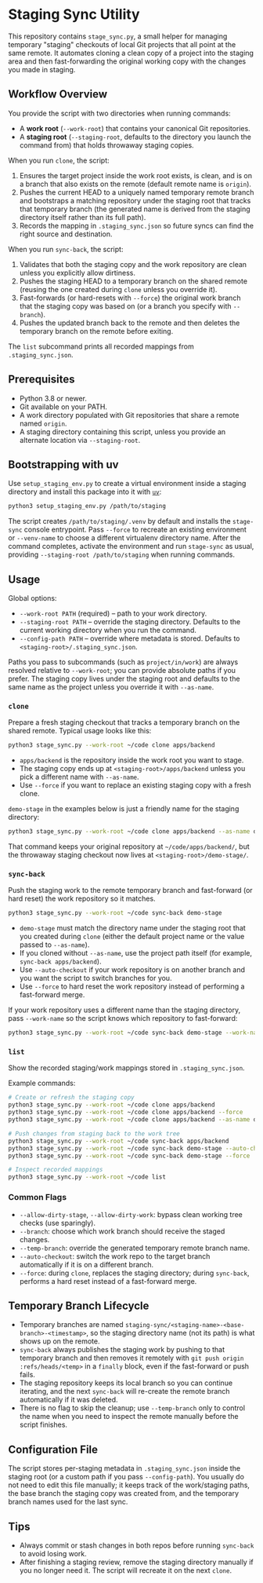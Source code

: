 # Staging Sync Utility

This repository contains `stage_sync.py`, a small helper for managing temporary
"staging" checkouts of local Git projects that all point at the same remote.
It automates cloning a clean copy of a project into the staging area and then
fast-forwarding the original working copy with the changes you made in staging.

## Workflow Overview

You provide the script with two directories when running commands:

- A **work root** (`--work-root`) that contains your canonical Git repositories.
- A **staging root** (`--staging-root`, defaults to the directory you launch the
  command from) that holds throwaway staging copies.

When you run `clone`, the script:

1. Ensures the target project inside the work root exists, is clean, and is on a
   branch that also exists on the remote (default remote name is `origin`).
2. Pushes the current HEAD to a uniquely named temporary remote branch and
   bootstraps a matching repository under the staging root that tracks that
   temporary branch (the generated name is derived from the staging directory
   itself rather than its full path).
3. Records the mapping in `.staging_sync.json` so future syncs can find the
   right source and destination.

When you run `sync-back`, the script:

1. Validates that both the staging copy and the work repository are clean
   unless you explicitly allow dirtiness.
2. Pushes the staging HEAD to a temporary branch on the shared remote (reusing
   the one created during `clone` unless you override it).
3. Fast-forwards (or hard-resets with `--force`) the original work branch that
   the staging copy was based on (or a branch you specify with `--branch`).
4. Pushes the updated branch back to the remote and then deletes the temporary
   branch on the remote before exiting.

The `list` subcommand prints all recorded mappings from `.staging_sync.json`.

## Prerequisites

- Python 3.8 or newer.
- Git available on your PATH.
- A work directory populated with Git repositories that share a remote named
  `origin`.
- A staging directory containing this script, unless you provide an alternate
  location via `--staging-root`.

## Bootstrapping with uv

Use `setup_staging_env.py` to create a virtual environment inside a staging
directory and install this package into it with [`uv`](https://docs.astral.sh/uv/):

```bash
python3 setup_staging_env.py /path/to/staging
```

The script creates `/path/to/staging/.venv` by default and installs the
`stage-sync` console entrypoint. Pass `--force` to recreate an existing
environment or `--venv-name` to choose a different virtualenv directory name.
After the command completes, activate the environment and run `stage-sync` as
usual, providing `--staging-root /path/to/staging` when running commands.

## Usage

Global options:

- `--work-root PATH` (required) – path to your work directory.
- `--staging-root PATH` – override the staging directory. Defaults to the
  current working directory when you run the command.
- `--config-path PATH` – override where metadata is stored. Defaults to
  `<staging-root>/.staging_sync.json`.

Paths you pass to subcommands (such as `project/in/work`) are always resolved
relative to `--work-root`; you can provide absolute paths if you prefer. The
staging copy lives under the staging root and defaults to the same name as the
project unless you override it with `--as-name`.

### `clone`

Prepare a fresh staging checkout that tracks a temporary branch on the shared
remote. Typical usage looks like this:

```bash
python3 stage_sync.py --work-root ~/code clone apps/backend
```

- `apps/backend` is the repository inside the work root you want to stage.
- The staging copy ends up at `<staging-root>/apps/backend` unless you pick a
  different name with `--as-name`.
- Use `--force` if you want to replace an existing staging copy with a fresh
  clone.

`demo-stage` in the examples below is just a friendly name for the staging
directory:

```bash
python3 stage_sync.py --work-root ~/code clone apps/backend --as-name demo-stage
```

That command keeps your original repository at `~/code/apps/backend/`, but the
throwaway staging checkout now lives at `<staging-root>/demo-stage/`.

### `sync-back`

Push the staging work to the remote temporary branch and fast-forward (or hard
reset) the work repository so it matches.

```bash
python3 stage_sync.py --work-root ~/code sync-back demo-stage
```

- `demo-stage` must match the directory name under the staging root that you
created during `clone` (either the default project name or the value passed to
`--as-name`).
- If you cloned without `--as-name`, use the project path itself (for example,
  `sync-back apps/backend`).
- Use `--auto-checkout` if your work repository is on another branch and you
want the script to switch branches for you.
- Use `--force` to hard reset the work repository instead of performing a
fast-forward merge.

If your work repository uses a different name than the staging directory, pass
`--work-name` so the script knows which repository to fast-forward:

```bash
python3 stage_sync.py --work-root ~/code sync-back demo-stage --work-name apps/backend
```

### `list`

Show the recorded staging/work mappings stored in `.staging_sync.json`.

Example commands:

```bash
# Create or refresh the staging copy
python3 stage_sync.py --work-root ~/code clone apps/backend
python3 stage_sync.py --work-root ~/code clone apps/backend --force
python3 stage_sync.py --work-root ~/code clone apps/backend --as-name demo-stage

# Push changes from staging back to the work tree
python3 stage_sync.py --work-root ~/code sync-back apps/backend
python3 stage_sync.py --work-root ~/code sync-back demo-stage --auto-checkout
python3 stage_sync.py --work-root ~/code sync-back demo-stage --force

# Inspect recorded mappings
python3 stage_sync.py --work-root ~/code list
```

### Common Flags

- `--allow-dirty-stage`, `--allow-dirty-work`: bypass clean working tree
  checks (use sparingly).
- `--branch`: choose which work branch should receive the staged changes.
- `--temp-branch`: override the generated temporary remote branch name.
- `--auto-checkout`: switch the work repo to the target branch automatically
  if it is on a different branch.
- `--force`: during `clone`, replaces the staging directory; during
  `sync-back`, performs a hard reset instead of a fast-forward merge.

## Temporary Branch Lifecycle

- Temporary branches are named `staging-sync/<staging-name>-<base-branch>-<timestamp>`,
  so the staging directory name (not its path) is what shows up on the remote.
- `sync-back` always publishes the staging work by pushing to that temporary
  branch and then removes it remotely with `git push origin :refs/heads/<temp>`
  in a `finally` block, even if the fast-forward or push fails.
- The staging repository keeps its local branch so you can continue iterating,
  and the next `sync-back` will re-create the remote branch automatically if it
  was deleted.
- There is no flag to skip the cleanup; use `--temp-branch` only to control the
  name when you need to inspect the remote manually before the script finishes.

## Configuration File

The script stores per-staging metadata in `.staging_sync.json` inside the
staging root (or a custom path if you pass `--config-path`). You usually do not
need to edit this file manually; it keeps track of the work/staging paths, the
base branch the staging copy was created from, and the temporary branch names
used for the last sync.

## Tips

- Always commit or stash changes in both repos before running `sync-back` to
  avoid losing work.
- After finishing a staging review, remove the staging directory manually if
  you no longer need it. The script will recreate it on the next `clone`.
